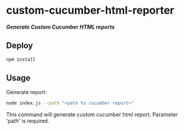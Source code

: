 # custom-cucumber-html-reporter

***Generate Custom Cucumber HTML reports***

## Deploy

``` bash
npm install
```

## Usage

Generate report:
```bash
node index.js --path "<path to cucumber report>"
```
This command will generate custom cucumber html report. Parameter 'path' is required.
